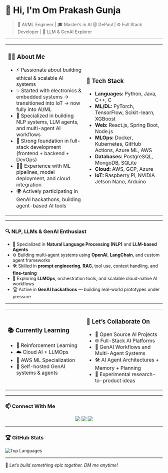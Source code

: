 # 👋 Hi, I'm Om Prakash Gunja

> 🧠 AI/ML Engineer | 🎓 Master’s in AI @ DePaul | ⚙️ Full Stack Developer | 🤖 LLM & GenAI Explorer

---

<table>
<tr>
<td width="50%">

### 👨‍💻 About Me

- ⚡ Passionate about building ethical & scalable AI systems  
- 💡 Started with electronics & embedded systems → transitioned into IoT → now fully into AI/ML  
- 🤖 Specialized in building NLP systems, LLM agents, and multi-agent AI workflows  
- 🧠 Strong foundation in full-stack development (frontend + backend + DevOps)  
- 🧑‍🔬 Experience with ML pipelines, model deployment, and cloud integration  
- 🌍 Actively participating in GenAI hackathons, building agent-based AI tools  

</td>
<td width="50%">

### 🔧 Tech Stack

- **Languages:** Python, Java, C++, C  
- **ML/DL:** PyTorch, TensorFlow, Scikit-learn, XGBoost  
- **Web:** React.js, Spring Boot, Node.js  
- **MLOps:** Docker, Kubernetes, GitHub Actions, Azure ML, AWS  
- **Databases:** PostgreSQL, MongoDB, SQLite  
- **Cloud:** AWS, GCP, Azure  
- **IoT:** Raspberry Pi, NVIDIA Jetson Nano, Arduino  

</td>
</tr>
</table>

---

### 🔍 NLP, LLMs & GenAI Enthusiast

- 💬 Specialized in **Natural Language Processing (NLP)** and **LLM-based Agents**  
- ⚙️ Building multi-agent systems using **OpenAI**, **LangChain**, and custom agent frameworks  
- 🛠️ Skilled in **prompt engineering**, **RAG**, tool use, context handling, and **fine-tuning**  
- 🤖 Exploring **LLMOps**, orchestration tools, and scalable cloud-native AI workflows  
- 🏆 Active in **GenAI hackathons** — building real-world prototypes under pressure

---

<table>
<tr>
<td width="50%">

### 📚 Currently Learning

- 🎯 Reinforcement Learning  
- ☁️ Cloud AI + LLMOps  
- 🧪 AWS ML Specialization  
- 🔄 Self-hosted GenAI systems & agents

</td>
<td width="50%">

### 🤝 Let’s Collaborate On

- 🧠 Open Source AI Projects  
- 🌐 Full-Stack AI Platforms  
- 🤖 GenAI Workflows and Multi-Agent Systems  
- 🛠️ AI Agent Architectures + Memory + Planning  
- 🧩 Experimental research-to-product ideas  

</td>
</tr>
</table>

---

### 📫 Connect With Me

<p align="center">
  <a href="https://linkedin.com/in/gunjaomprakash"><img src="https://img.shields.io/badge/LinkedIn-blue?logo=linkedin&style=for-the-badge" /></a>
  <a href="https://x.com/omprakasho7"><img src="https://img.shields.io/badge/Twitter-black?logo=twitter&style=for-the-badge" /></a>
  <a href="mailto:gunjaomprakash@gmail.com"><img src="https://img.shields.io/badge/Gmail-red?logo=gmail&style=for-the-badge" /></a>
</p>

---

### 🏆 GitHub Stats

![Top Languages](https://github-readme-stats.vercel.app/api/top-langs/?username=Gunjaomprakash&layout=compact&theme=radical)

---

💬 *Let’s build something epic together. DM me anytime!*
